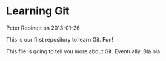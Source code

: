 # Learning Git

Peter Robinett on 2013-01-26

This is our first repository to learn Git. Fun!

This file is going to tell you more about Git. Eventually.
Bla bla
